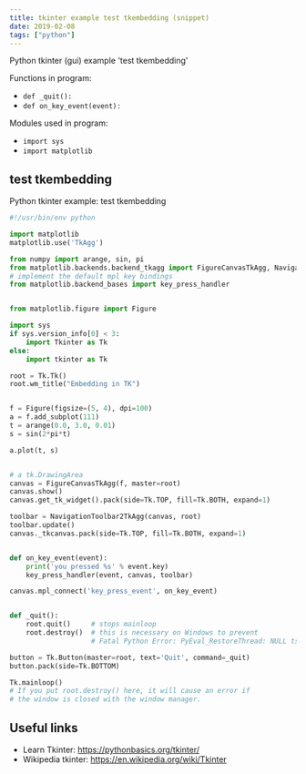 ```yaml
---
title: tkinter example test tkembedding (snippet)
date: 2019-02-08
tags: ["python"]
---
```

Python tkinter (gui) example 'test tkembedding'

Functions in program: 
* `def _quit():`
* `def on_key_event(event):`

Modules used in program: 
* `import sys`
* `import matplotlib`

## test tkembedding

Python tkinter example: test tkembedding

```python
#!/usr/bin/env python

import matplotlib
matplotlib.use('TkAgg')

from numpy import arange, sin, pi
from matplotlib.backends.backend_tkagg import FigureCanvasTkAgg, NavigationToolbar2TkAgg
# implement the default mpl key bindings
from matplotlib.backend_bases import key_press_handler


from matplotlib.figure import Figure

import sys
if sys.version_info[0] < 3:
    import Tkinter as Tk
else:
    import tkinter as Tk

root = Tk.Tk()
root.wm_title("Embedding in TK")


f = Figure(figsize=(5, 4), dpi=100)
a = f.add_subplot(111)
t = arange(0.0, 3.0, 0.01)
s = sin(2*pi*t)

a.plot(t, s)


# a tk.DrawingArea
canvas = FigureCanvasTkAgg(f, master=root)
canvas.show()
canvas.get_tk_widget().pack(side=Tk.TOP, fill=Tk.BOTH, expand=1)

toolbar = NavigationToolbar2TkAgg(canvas, root)
toolbar.update()
canvas._tkcanvas.pack(side=Tk.TOP, fill=Tk.BOTH, expand=1)


def on_key_event(event):
    print('you pressed %s' % event.key)
    key_press_handler(event, canvas, toolbar)

canvas.mpl_connect('key_press_event', on_key_event)


def _quit():
    root.quit()     # stops mainloop
    root.destroy()  # this is necessary on Windows to prevent
                    # Fatal Python Error: PyEval_RestoreThread: NULL tstate

button = Tk.Button(master=root, text='Quit', command=_quit)
button.pack(side=Tk.BOTTOM)

Tk.mainloop()
# If you put root.destroy() here, it will cause an error if
# the window is closed with the window manager.

```

## Useful links

- Learn Tkinter: https://pythonbasics.org/tkinter/
- Wikipedia tkinter: https://en.wikipedia.org/wiki/Tkinter
